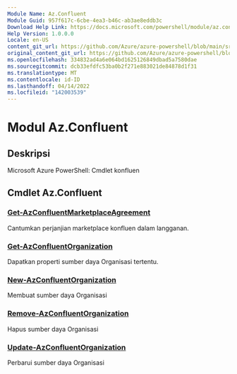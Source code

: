 ```yaml
---
Module Name: Az.Confluent
Module Guid: 957f617c-6cbe-4ea3-b46c-ab3ae8eddb3c
Download Help Link: https://docs.microsoft.com/powershell/module/az.confluent
Help Version: 1.0.0.0
Locale: en-US
content_git_url: https://github.com/Azure/azure-powershell/blob/main/src/Confluent/help/Az.Confluent.md
original_content_git_url: https://github.com/Azure/azure-powershell/blob/main/src/Confluent/help/Az.Confluent.md
ms.openlocfilehash: 334832ad4a6e064bd1625126849dbad5a7580dae
ms.sourcegitcommit: dcb33efdfc53ba0b2f271e883021de84878d1f31
ms.translationtype: MT
ms.contentlocale: id-ID
ms.lasthandoff: 04/14/2022
ms.locfileid: "142003539"
---
```

# Modul Az.Confluent
## Deskripsi
Microsoft Azure PowerShell: Cmdlet konfluen

## Cmdlet Az.Confluent
### [Get-AzConfluentMarketplaceAgreement](Get-AzConfluentMarketplaceAgreement.md)
Cantumkan perjanjian marketplace konfluen dalam langganan.

### [Get-AzConfluentOrganization](Get-AzConfluentOrganization.md)
Dapatkan properti sumber daya Organisasi tertentu.

### [New-AzConfluentOrganization](New-AzConfluentOrganization.md)
Membuat sumber daya Organisasi

### [Remove-AzConfluentOrganization](Remove-AzConfluentOrganization.md)
Hapus sumber daya Organisasi

### [Update-AzConfluentOrganization](Update-AzConfluentOrganization.md)
Perbarui sumber daya Organisasi

